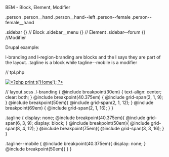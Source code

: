 BEM - Block, Element, Modifier

.person
.person__hand
.person__hand--left
.person--female
.person--female__hand

.sidebar {} // Block
.sidebar__menu {} // Element
.sidebar--forum {} //Modifier

Drupal example:

l-branding and l-region-branding are blocks and the l says they are part of the layout.
.tagline is a block while tagline--mobile is a modifier

// tpl.php
    <div class="tagline">
          <?php print $site_slogan; ?>
    </div>
    <div class="l-branding">
      <div class="l-region-branding">
        <?php print render($page['branding']); ?>
        <div class="logo">
          <?php if ($logo): ?>
          <a href="<?php print $front_page; ?>" title="<?php print t('Home'); ?>" rel="home" class="site-logo"><img src="<?php print $logo; ?>" alt="<?php print t('Home'); ?>" /></a>
                <?php endif; ?>
        </div>
        <div class="tagline--mobile">
          <?php print $site_slogan; ?>
        </div>
      </div>
    </div>



// layout.scss
.l-branding {
  @include breakpoint(30em) {
    text-align: center;
    clear: both;
  }
  @include breakpoint(40.375em) {
    @include grid-span(2, 1, 9);
  }
  @include breakpoint(50em){
    @include grid-span(2, 1, 12);
  }
  @include breakpoint(69em) {
    @include grid-span(2, 1, 16);
  }
}

.tagline {
  display: none;
  @include breakpoint(40.375em){
    @include grid-span(6, 3, 9);
    display: block;
  }
  @include breakpoint(50em){
    @include grid-span(8, 4, 12);
  }
  @include breakpoint(75em){
    @include grid-span(3, 3, 16);
  }
}

.tagline--mobile {
  @include breakpoint(40.375em){
    display: none;
  }
  @include breakpoint(50em){
  }
}


